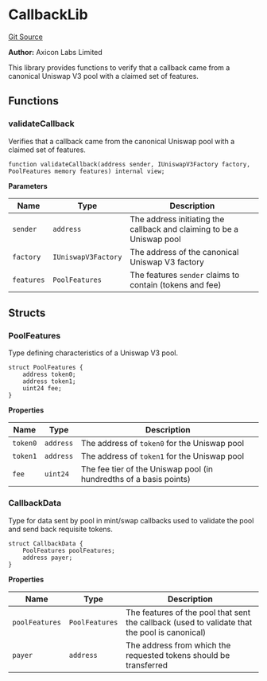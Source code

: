 # CallbackLib
[Git Source](https://github.com/panoptic-labs/panoptic-v1-core/blob/v1.0.x/contracts/libraries/CallbackLib.sol)

**Author:**
Axicon Labs Limited

This library provides functions to verify that a callback came from a canonical Uniswap V3 pool with a claimed set of features.


## Functions
### validateCallback

Verifies that a callback came from the canonical Uniswap pool with a claimed set of features.


```solidity
function validateCallback(address sender, IUniswapV3Factory factory, PoolFeatures memory features) internal view;
```
**Parameters**

|Name|Type|Description|
|----|----|-----------|
|`sender`|`address`|The address initiating the callback and claiming to be a Uniswap pool|
|`factory`|`IUniswapV3Factory`|The address of the canonical Uniswap V3 factory|
|`features`|`PoolFeatures`|The features `sender` claims to contain (tokens and fee)|


## Structs
### PoolFeatures
Type defining characteristics of a Uniswap V3 pool.


```solidity
struct PoolFeatures {
    address token0;
    address token1;
    uint24 fee;
}
```

**Properties**

|Name|Type|Description|
|----|----|-----------|
|`token0`|`address`|The address of `token0` for the Uniswap pool|
|`token1`|`address`|The address of `token1` for the Uniswap pool|
|`fee`|`uint24`|The fee tier of the Uniswap pool (in hundredths of a basis points)|

### CallbackData
Type for data sent by pool in mint/swap callbacks used to validate the pool and send back requisite tokens.


```solidity
struct CallbackData {
    PoolFeatures poolFeatures;
    address payer;
}
```

**Properties**

|Name|Type|Description|
|----|----|-----------|
|`poolFeatures`|`PoolFeatures`|The features of the pool that sent the callback (used to validate that the pool is canonical)|
|`payer`|`address`|The address from which the requested tokens should be transferred|

